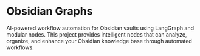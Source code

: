 # Obsidian Graphs

AI-powered workflow automation for Obsidian vaults using LangGraph and modular nodes. This project provides intelligent nodes that can analyze, organize, and enhance your Obsidian knowledge base through automated workflows.
